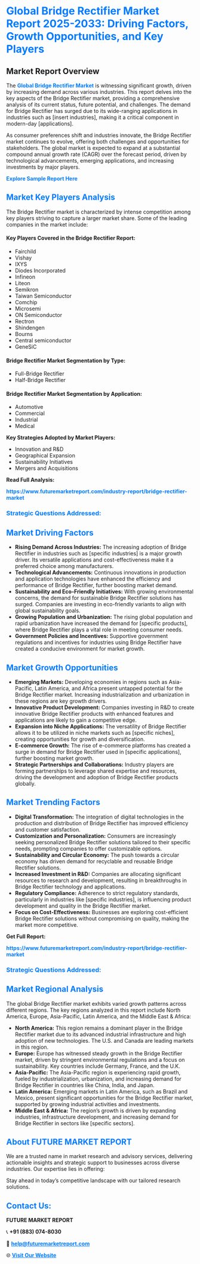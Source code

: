 <h1 style="color: #007BFF;">Global Bridge Rectifier Market Report 2025-2033: Driving Factors, Growth Opportunities, and Key Players</h1>

<section id="overview">
<h2>Market Report Overview</h2>
<p>The <a href="https://www.futuremarketreport.com/industry-report/bridge-rectifier-market" style="color: #007BFF; text-decoration: none;"><strong>Global Bridge Rectifier Market</strong></a> is witnessing significant growth, driven by increasing demand across various industries. This report delves into the key aspects of the Bridge Rectifier market, providing a comprehensive analysis of its current status, future potential, and challenges. The demand for Bridge Rectifier has surged due to its wide-ranging applications in industries such as [insert industries], making it a critical component in modern-day [applications].</p>
<p>As consumer preferences shift and industries innovate, the Bridge Rectifier market continues to evolve, offering both challenges and opportunities for stakeholders. The global market is expected to expand at a substantial compound annual growth rate (CAGR) over the forecast period, driven by technological advancements, emerging applications, and increasing investments by major players.</p>
</section>

<section id="overview">
<p><a href="https://www.futuremarketreport.com/request-sample/reportId=86052" style="color: #007BFF; text-decoration: none;"><strong>Explore Sample Report Here</strong></a></p>
</section>

<section id="key-players">
<h2 style="color: #007BFF;">Market Key Players Analysis</h2>
<p>The Bridge Rectifier market is characterized by intense competition among key players striving to capture a larger market share. Some of the leading companies in the market include:</p>
<h4>Key Players Covered in the Bridge Rectifier Report:</h4>
<ul><li>Fairchild</li><li>Vishay</li><li>IXYS</li><li>Diodes Incorporated</li><li>Infineon</li><li>Liteon</li><li>Semikron</li><li>Taiwan Semiconductor</li><li>Comchip</li><li>Microsemi</li><li>ON Semiconductor</li><li>Rectron</li><li>Shindengen</li><li>Bourns</li><li>Central semiconductor</li><li>GeneSiC</li></ul>
<h4>Bridge Rectifier Market Segmentation by Type:</h4>
<ul><li>Full-Bridge Rectifier</li><li>Half-Bridge Rectifier</li></ul>

<h4>Bridge Rectifier Market Segmentation by Application:</h4>
<ul><li>Automotive</li><li>Commercial</li><li>Industrial</li><li>Medical</li></ul>
<p><strong>Key Strategies Adopted by Market Players:</strong></p>
<ul>
<li>Innovation and R&D</li>
<li>Geographical Expansion</li>
<li>Sustainability Initiatives</li>
<li>Mergers and Acquisitions</li>
</ul>
</section>

<section>
<p><strong>Read Full Analysis: </strong></p><a href="https://www.futuremarketreport.com/industry-report/bridge-rectifier-market" style="color: #007BFF; text-decoration: none;"><strong>https://www.futuremarketreport.com/industry-report/bridge-rectifier-market</strong></a>
<h3 style="color: #007BFF;">Strategic Questions Addressed:</h3>
</section>

<section id="driving-factors">
<h2 style="color: #007BFF;">Market Driving Factors</h2>
<ul>
<li><strong>Rising Demand Across Industries:</strong> The increasing adoption of Bridge Rectifier in industries such as [specific industries] is a major growth driver. Its versatile applications and cost-effectiveness make it a preferred choice among manufacturers.</li>
<li><strong>Technological Advancements:</strong> Continuous innovations in production and application technologies have enhanced the efficiency and performance of Bridge Rectifier, further boosting market demand.</li>
<li><strong>Sustainability and Eco-Friendly Initiatives:</strong> With growing environmental concerns, the demand for sustainable Bridge Rectifier solutions has surged. Companies are investing in eco-friendly variants to align with global sustainability goals.</li>
<li><strong>Growing Population and Urbanization:</strong> The rising global population and rapid urbanization have increased the demand for [specific products], where Bridge Rectifier plays a vital role in meeting consumer needs.</li>
<li><strong>Government Policies and Incentives:</strong> Supportive government regulations and incentives for industries using Bridge Rectifier have created a conducive environment for market growth.</li>
</ul>
</section>

<section id="growth-opportunities">
<h2 style="color: #007BFF;">Market Growth Opportunities</h2>
<ul>
<li><strong>Emerging Markets:</strong> Developing economies in regions such as Asia-Pacific, Latin America, and Africa present untapped potential for the Bridge Rectifier market. Increasing industrialization and urbanization in these regions are key growth drivers.</li>
<li><strong>Innovative Product Development:</strong> Companies investing in R&D to create innovative Bridge Rectifier products with enhanced features and applications are likely to gain a competitive edge.</li>
<li><strong>Expansion into Niche Applications:</strong> The versatility of Bridge Rectifier allows it to be utilized in niche markets such as [specific niches], creating opportunities for growth and diversification.</li>
<li><strong>E-commerce Growth:</strong> The rise of e-commerce platforms has created a surge in demand for Bridge Rectifier used in [specific applications], further boosting market growth.</li>
<li><strong>Strategic Partnerships and Collaborations:</strong> Industry players are forming partnerships to leverage shared expertise and resources, driving the development and adoption of Bridge Rectifier products globally.</li>
</ul>
</section>

<section id="trending-factors">
<h2 style="color: #007BFF;">Market Trending Factors</h2>
<ul>
<li><strong>Digital Transformation:</strong> The integration of digital technologies in the production and distribution of Bridge Rectifier has improved efficiency and customer satisfaction.</li>
<li><strong>Customization and Personalization:</strong> Consumers are increasingly seeking personalized Bridge Rectifier solutions tailored to their specific needs, prompting companies to offer customizable options.</li>
<li><strong>Sustainability and Circular Economy:</strong> The push towards a circular economy has driven demand for recyclable and reusable Bridge Rectifier solutions.</li>
<li><strong>Increased Investment in R&D:</strong> Companies are allocating significant resources to research and development, resulting in breakthroughs in Bridge Rectifier technology and applications.</li>
<li><strong>Regulatory Compliance:</strong> Adherence to strict regulatory standards, particularly in industries like [specific industries], is influencing product development and quality in the Bridge Rectifier market.</li>
<li><strong>Focus on Cost-Effectiveness:</strong> Businesses are exploring cost-efficient Bridge Rectifier solutions without compromising on quality, making the market more competitive.</li>
</ul>
</section>

<section>
<p><strong>Get Full Report: </strong></p><a href="https://www.futuremarketreport.com/industry-report/bridge-rectifier-market" style="color: #007BFF; text-decoration: none;"><strong>https://www.futuremarketreport.com/industry-report/bridge-rectifier-market</strong></a>
<h3 style="color: #007BFF;">Strategic Questions Addressed:</h3>
</section>


<section id="regional-analysis">
<h2 style="color: #007BFF;">Market Regional Analysis</h2>
<p>The global Bridge Rectifier market exhibits varied growth patterns across different regions. The key regions analyzed in this report include North America, Europe, Asia-Pacific, Latin America, and the Middle East & Africa:</p>
<ul>
<li><strong>North America:</strong> This region remains a dominant player in the Bridge Rectifier market due to its advanced industrial infrastructure and high adoption of new technologies. The U.S. and Canada are leading markets in this region.</li>
<li><strong>Europe:</strong> Europe has witnessed steady growth in the Bridge Rectifier market, driven by stringent environmental regulations and a focus on sustainability. Key countries include Germany, France, and the U.K.</li>
<li><strong>Asia-Pacific:</strong> The Asia-Pacific region is experiencing rapid growth, fueled by industrialization, urbanization, and increasing demand for Bridge Rectifier in countries like China, India, and Japan.</li>
<li><strong>Latin America:</strong> Emerging markets in Latin America, such as Brazil and Mexico, present significant opportunities for the Bridge Rectifier market, supported by growing industrial activities and investments.</li>
<li><strong>Middle East & Africa:</strong> The region’s growth is driven by expanding industries, infrastructure development, and increasing demand for Bridge Rectifier in sectors like [specific sectors].</li>
</ul>
</section>

<footer>
<h2 style="color: #007BFF;">About FUTURE MARKET REPORT</h2>
<p>We are a trusted name in market research and advisory services, delivering actionable insights and strategic support to businesses across diverse industries. Our expertise lies in offering:</p>

<p>Stay ahead in today’s competitive landscape with our tailored research solutions.</p>

<h2 style="color: #007BFF;">Contact Us:</h2>
<p><strong>FUTURE MARKET REPORT</strong></p>
<p>📞 <strong>+91 (883) 074-8030</strong></p>
<p>📧 <strong><a href="mailto:help@futuremarketreport.com" style="color: #007BFF;">help@futuremarketreport.com</a></strong></p>
<p>🌐 <strong><a href="https://www.futuremarketreport.com/" style="color: #007BFF;">Visit Our Website</a></strong></p>
</footer>